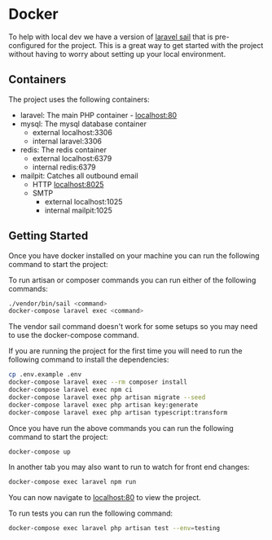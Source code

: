 # Docker

To help with local dev we have a version of [laravel sail](https://laravel.com/docs/11.x/sail) that is pre-configured for the project. This is a great way to get started with the project without having to worry about setting up your local environment.

## Containers
The project uses the following containers:
- laravel: The main PHP container - [localhost:80](http://localhost:80)
- mysql: The mysql database container
  - external localhost:3306
  - internal laravel:3306
- redis: The redis container 
  - external localhost:6379
  - internal redis:6379
- mailpit: Catches all outbound email 
  - HTTP [localhost:8025](http://localhost:8025)
  - SMTP 
    - external localhost:1025
    - internal mailpit:1025

## Getting Started
Once you have docker installed on your machine you can run the following command to start the project:

To run artisan or composer commands you can run either of the following commands:
```bash
./vendor/bin/sail <command>
docker-compose laravel exec <command>
```
The vendor sail command doesn't work for some setups so you may need to use the docker-compose command.

If you are running the project for the first time you will need to run the following command to install the dependencies:
```bash
cp .env.example .env
docker-compose laravel exec --rm composer install
docker-compose laravel exec npm ci
docker-compose laravel exec php artisan migrate --seed
docker-compose laravel exec php artisan key:generate
docker-compose laravel exec php artisan typescript:transform
```

Once you have run the above commands you can run the following command to start the project:
```bash
docker-compose up 
```

In another tab you may also want to run to watch for front end changes: 
```bash
docker-compose exec laravel npm run
```

You can now navigate to [localhost:80](http://localhost:80) to view the project.

To run tests you can run the following command:
```bash
docker-compose exec laravel php artisan test --env=testing
```
